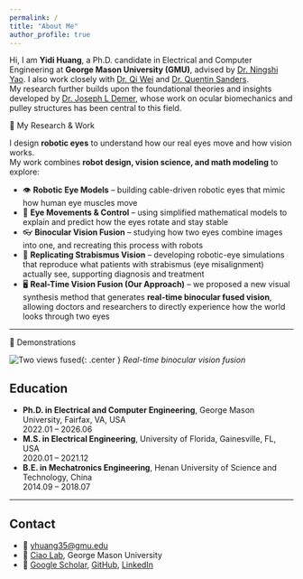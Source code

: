```yaml
---
permalink: /
title: "About Me"
author_profile: true
---
```


Hi, I am **Yidi Huang**, a Ph.D. candidate in Electrical and Computer Engineering at **George Mason University (GMU)**, advised by [Dr. Ningshi Yao](https://ningshiyao.com/). 
I also work closely with [Dr. Qi Wei](https://volgenau.gmu.edu/profiles/qwei2) and [Dr. Quentin Sanders](https://www.gmu.edu/profiles/qsanders).  
My research further builds upon the foundational theories and insights developed by [Dr. Joseph L Demer](https://www.uclahealth.org/providers/joseph-demer), whose work on ocular biomechanics and pulley structures has been central to this field.
  

🔬 My Research & Work

I design **robotic eyes** to understand how our real eyes move and how vision works.  
My work combines **robot design, vision science, and math modeling** to explore:  

- 👁 **Robotic Eye Models** – building cable-driven robotic eyes that mimic how human eye muscles move  
- 🧩 **Eye Movements & Control** – using simplified mathematical models to explain and predict how the eyes rotate and stay stable  
- 👓 **Binocular Vision Fusion** – studying how two eyes combine images into one, and recreating this process with robots  
- 🎯 **Replicating Strabismus Vision** – developing robotic-eye simulations that reproduce what patients with strabismus (eye misalignment) actually see, supporting diagnosis and treatment  
- 🖥 **Real-Time Vision Fusion (Our Approach)** – we proposed a new visual synthesis method that generates **real-time binocular fused vision**, allowing doctors and researchers to directly experience how the world looks through two eyes

---
🎥 Demonstrations

![Two views fused](/images/two_views.gif){: .center }
*Real-time binocular vision fusion*


## Education
- **Ph.D. in Electrical and Computer Engineering**, George Mason University, Fairfax, VA, USA  
  2022.01 – 2026.06  
- **M.S. in Electrical Engineering**, University of Florida, Gainesville, FL, USA  
  2020.01 – 2021.12  
- **B.E. in Mechatronics Engineering**, Henan University of Science and Technology,  China  
  2014.09 – 2018.07  

---

## Contact
- 📧 [yhuang35@gmu.edu](mailto:yhuang35@gmu.edu)  
- 🏫 [Ciao Lab](https://ciaolab.org), George Mason University  
- 🔗 [Google Scholar](https://scholar.google.com/citations?user=YxVdWQoAAAAJ), [GitHub](https://github.com/GMUYidi), [LinkedIn](https://www.linkedin.com/in/yidi-huang-86846b305)  
